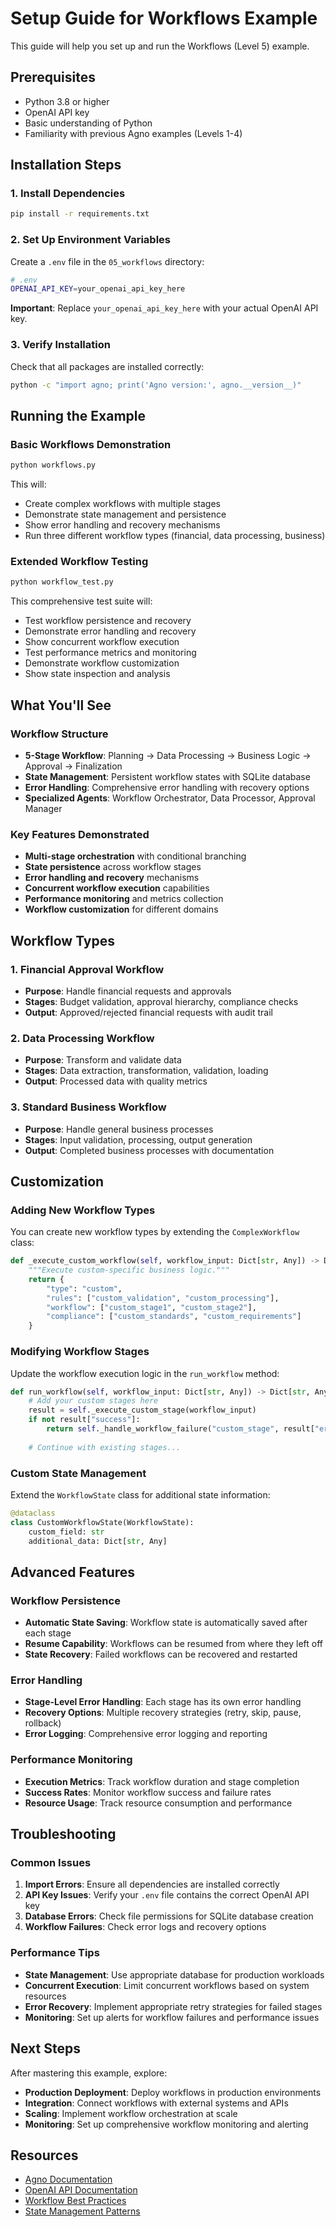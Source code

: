 # Setup Guide for Workflows Example

This guide will help you set up and run the Workflows (Level 5) example.

## Prerequisites

- Python 3.8 or higher
- OpenAI API key
- Basic understanding of Python
- Familiarity with previous Agno examples (Levels 1-4)

## Installation Steps

### 1. Install Dependencies

```bash
pip install -r requirements.txt
```

### 2. Set Up Environment Variables

Create a `.env` file in the `05_workflows` directory:

```bash
# .env
OPENAI_API_KEY=your_openai_api_key_here
```

**Important**: Replace `your_openai_api_key_here` with your actual OpenAI API key.

### 3. Verify Installation

Check that all packages are installed correctly:

```bash
python -c "import agno; print('Agno version:', agno.__version__)"
```

## Running the Example

### Basic Workflows Demonstration

```bash
python workflows.py
```

This will:
- Create complex workflows with multiple stages
- Demonstrate state management and persistence
- Show error handling and recovery mechanisms
- Run three different workflow types (financial, data processing, business)

### Extended Workflow Testing

```bash
python workflow_test.py
```

This comprehensive test suite will:
- Test workflow persistence and recovery
- Demonstrate error handling and recovery
- Show concurrent workflow execution
- Test performance metrics and monitoring
- Demonstrate workflow customization
- Show state inspection and analysis

## What You'll See

### Workflow Structure
- **5-Stage Workflow**: Planning → Data Processing → Business Logic → Approval → Finalization
- **State Management**: Persistent workflow states with SQLite database
- **Error Handling**: Comprehensive error handling with recovery options
- **Specialized Agents**: Workflow Orchestrator, Data Processor, Approval Manager

### Key Features Demonstrated
- **Multi-stage orchestration** with conditional branching
- **State persistence** across workflow stages
- **Error handling and recovery** mechanisms
- **Concurrent workflow execution** capabilities
- **Performance monitoring** and metrics collection
- **Workflow customization** for different domains

## Workflow Types

### 1. Financial Approval Workflow
- **Purpose**: Handle financial requests and approvals
- **Stages**: Budget validation, approval hierarchy, compliance checks
- **Output**: Approved/rejected financial requests with audit trail

### 2. Data Processing Workflow
- **Purpose**: Transform and validate data
- **Stages**: Data extraction, transformation, validation, loading
- **Output**: Processed data with quality metrics

### 3. Standard Business Workflow
- **Purpose**: Handle general business processes
- **Stages**: Input validation, processing, output generation
- **Output**: Completed business processes with documentation

## Customization

### Adding New Workflow Types

You can create new workflow types by extending the `ComplexWorkflow` class:

```python
def _execute_custom_workflow(self, workflow_input: Dict[str, Any]) -> Dict[str, Any]:
    """Execute custom-specific business logic."""
    return {
        "type": "custom",
        "rules": ["custom_validation", "custom_processing"],
        "workflow": ["custom_stage1", "custom_stage2"],
        "compliance": ["custom_standards", "custom_requirements"]
    }
```

### Modifying Workflow Stages

Update the workflow execution logic in the `run_workflow` method:

```python
def run_workflow(self, workflow_input: Dict[str, Any]) -> Dict[str, Any]:
    # Add your custom stages here
    result = self._execute_custom_stage(workflow_input)
    if not result["success"]:
        return self._handle_workflow_failure("custom_stage", result["error"])
    
    # Continue with existing stages...
```

### Custom State Management

Extend the `WorkflowState` class for additional state information:

```python
@dataclass
class CustomWorkflowState(WorkflowState):
    custom_field: str
    additional_data: Dict[str, Any]
```

## Advanced Features

### Workflow Persistence
- **Automatic State Saving**: Workflow state is automatically saved after each stage
- **Resume Capability**: Workflows can be resumed from where they left off
- **State Recovery**: Failed workflows can be recovered and restarted

### Error Handling
- **Stage-Level Error Handling**: Each stage has its own error handling
- **Recovery Options**: Multiple recovery strategies (retry, skip, pause, rollback)
- **Error Logging**: Comprehensive error logging and reporting

### Performance Monitoring
- **Execution Metrics**: Track workflow duration and stage completion
- **Success Rates**: Monitor workflow success and failure rates
- **Resource Usage**: Track resource consumption and performance

## Troubleshooting

### Common Issues

1. **Import Errors**: Ensure all dependencies are installed correctly
2. **API Key Issues**: Verify your `.env` file contains the correct OpenAI API key
3. **Database Errors**: Check file permissions for SQLite database creation
4. **Workflow Failures**: Check error logs and recovery options

### Performance Tips

- **State Management**: Use appropriate database for production workloads
- **Concurrent Execution**: Limit concurrent workflows based on system resources
- **Error Recovery**: Implement appropriate retry strategies for failed stages
- **Monitoring**: Set up alerts for workflow failures and performance issues

## Next Steps

After mastering this example, explore:
- **Production Deployment**: Deploy workflows in production environments
- **Integration**: Connect workflows with external systems and APIs
- **Scaling**: Implement workflow orchestration at scale
- **Monitoring**: Set up comprehensive workflow monitoring and alerting

## Resources

- [Agno Documentation](https://github.com/agno-agi/agno)
- [OpenAI API Documentation](https://platform.openai.com/docs)
- [Workflow Best Practices](https://github.com/agno-agi/agno/tree/main/cookbook/workflows)
- [State Management Patterns](https://github.com/agno-agi/agno/tree/main/cookbook/patterns)
